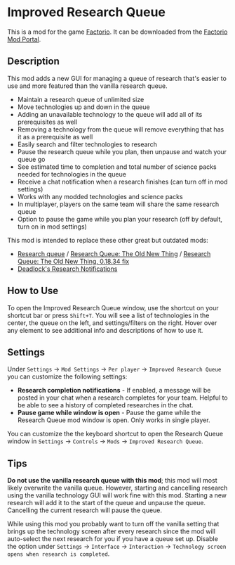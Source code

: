 # Improved Research Queue

This is a mod for the game [Factorio](https://www.factorio.com/). It can be downloaded from the [Factorio Mod Portal](https://mods.factorio.com/mod/sonaxaton-research-queue).

## Description

This mod adds a new GUI for managing a queue of research that's easier to use and more featured than the vanilla research queue.

* Maintain a research queue of unlimited size
* Move technologies up and down in the queue
* Adding an unavailable technology to the queue will add all of its prerequisites as well
* Removing a technology from the queue will remove everything that has it as a prerequisite as well
* Easily search and filter technologies to research
* Pause the research queue while you plan, then unpause and watch your queue go
* See estimated time to completion and total number of science packs needed for technologies in the queue
* Receive a chat notification when a research finishes (can turn off in mod settings)
* Works with any modded technologies and science packs
* In multiplayer, players on the same team will share the same research queue
* Option to pause the game while you plan your research (off by default, turn on in mod settings)

This mod is intended to replace these other great but outdated mods:

* [Research queue](https://mods.factorio.com/mod/research-queue) / [Research Queue: The Old New Thing](https://mods.factorio.com/mod/research-queue-the-old-new-thing) / [Research Queue: The Old New Thing, 0.18.34 fix](https://mods.factorio.com/mod/research-queue-0-18-34)
* [Deadlock's Research Notifications](https://mods.factorio.com/mod/DeadlockResearchNotifications)

## How to Use

To open the Improved Research Queue window, use the shortcut on your shortcut bar or press `Shift+T`. You will see a list of technologies in the center, the queue on the left, and settings/filters on the right. Hover over any element to see additional info and descriptions of how to use it.

## Settings

Under `Settings` -> `Mod Settings` -> `Per player` -> `Improved Research Queue` you can customize the following settings:

* **Research completion notifications** - If enabled, a message will be posted in your chat when a research completes for your team. Helpful to be able to see a history of completed researches in the chat.
* **Pause game while window is open** - Pause the game while the Research Queue mod window is open. Only works in single player.

You can customize the the keyboard shortcut to open the Research Queue window in `Settings` -> `Controls` -> `Mods` -> `Improved Research Queue`.

## Tips

**Do not use the vanilla research queue with this mod**; this mod will most likely overwrite the vanilla queue. However, starting and cancelling research using the vanilla technology GUI will work fine with this mod. Starting a new research will add it to the start of the queue and unpause the queue. Cancelling the current research will pause the queue.

While using this mod you probably want to turn off the vanilla setting that brings up the technology screen after every research since the mod will auto-select the next research for you if you have a queue set up. Disable the option under `Settings` -> `Interface` -> `Interaction` -> `Technology screen opens when research is completed`.

